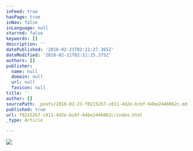 ```yaml
---
inFeed: true
hasPage: true
inNav: false
inLanguage: null
starred: false
keywords: []
description: ''
datePublished: '2016-02-21T02:11:27.365Z'
dateModified: '2016-02-21T02:11:15.375Z'
authors: []
publisher:
  name: null
  domain: null
  url: null
  favicon: null
title: ''
author: []
sourcePath: _posts/2016-02-21-f02152b7-c811-4d2e-bcbf-64be2446062c.md
published: true
url: f02152b7-c811-4d2e-bcbf-64be2446062c/index.html
_type: Article

---
```

![](https://the-grid-user-content.s3-us-west-2.amazonaws.com/81b6ed35-9f5b-44be-8584-a096a634d7a8.jpg)